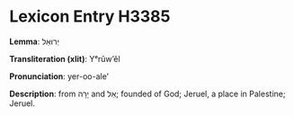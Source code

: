 # Lexicon Entry H3385

**Lemma**: יְרוּאֵל

**Transliteration (xlit)**: Yᵉrûwʼêl

**Pronunciation**: yer-oo-ale'

**Description**:
from יָרָה and אֵל; founded of God; Jeruel, a place in Palestine; Jeruel.
